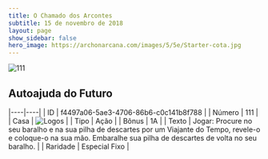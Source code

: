 ```yaml
---
title: O Chamado dos Arcontes
subtitle: 15 de novembro de 2018
layout: page
show_sidebar: false
hero_image: https://archonarcana.com/images/5/5e/Starter-cota.jpg
---
```


![111](https://cdn.keyforgegame.com/media/card_front/pt/341_111_5WMP36R2MHF_pt.png)

## Autoajuda do Futuro

|----|----|
| ID | f4497a06-5ae3-4706-86b6-c0c141b8f788 |
| Número | 111 |
| Casa | ![Logos](https://archonarcana.com/images/thumb/c/ce/Logos.png/22px-Logos.png "Logos") |
| Tipo | Ação |
| Bônus | 1A |
| Texto | Jogar: Procure no seu baralho e na sua pilha de descartes por um Viajante do Tempo, revele-o e coloque-o na sua mão.  Embaralhe sua pilha de descartes de volta no seu baralho. |
| Raridade | Especial Fixo |
